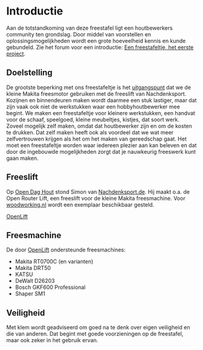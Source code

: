# Introductie

Aan de totstandkoming van deze freestafel ligt een houtbewerkers community ten grondslag. Door middel van voorstellen en oplossingsmogelijkheden wordt een grote hoeveelheid kennis en kunde gebundeld.
Zie het forum voor een introductie: [Een freestafeltje, het eerste project](https://woodworking.nl/threads/een-freestafeltje-het-eerste-project.39623/).

## Doelstelling

De grootste beperking met ons freestafeltje is het [uitgangspunt](uitgangspunten.md) dat we de kleine Makita freesmotor gebruiken met de freeslift van Nachdenksport. Kozijnen en binnendeuren maken wordt daarmee een stuk lastiger, maar dat zijn vaak ook niet de werkstukken waar een hobbyhoutbewerker mee begint. We maken een freestafeltje voor kleinere werkstukken, een handvat voor de schaaf, speelgoed, kleine meubeltjes, kistjes, dat soort werk.
Zoveel mogelijk zelf maken, omdat dat houtbewerker zijn en om de kosten te drukken. Dat zelf maken heeft ook als voordeel dat we wat meer zelfvertrouwen krijgen als het om het maken van gereedschap gaat. Het moet een freestafeltje worden waar iedereen plezier aan kan beleven en dat door de ingebouwde mogelijkheden zorgt dat je nauwkeurig freeswerk kunt gaan maken.

## Freeslift

Op [Open Dag Hout](https://opendaghout.nl/) stond Simon van [Nachdenksport.de](https://nachdenksport.de). Hij maakt o.a. de Open Router Lift, een freeslift voor de kleine Makita freesmachine. Voor [woodworking.nl](woodworking.nl) wordt een exemplaar beschikbaar gesteld.

[OpenLift](https://openlift.nachdenksport.de/docs/)

## Freesmachine

De door [OpenLift](https://openlift.nachdenksport.de) ondersteunde freesmachines:

- Makita RT0700C (en varianten)
- Makita DRT50
- KATSU
- DeWalt D26203
- Bosch GKF600 Professional
- Shaper SM1

## Veiligheid

Met klem wordt geadviseerd om goed na te denk over eigen veiligheid en die van anderen. Dat begint met goede voorzieningen op de freestafel, maar ook zeker in het gebruik ervan.
